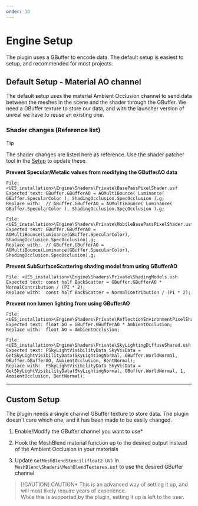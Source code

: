 ```yaml
---
order: 10
---
```


# Engine Setup

The plugin uses a GBuffer to encode data. The default setup is easiest to setup, and recommended for most projects.

## Default Setup - Material AO channel

The default setup uses the material Ambient Occlusion channel to send data between the meshes in the scene and the shader through the GBuffer. We need a GBuffer texture to store our data, and with the launcher version of unreal we have to reuse an existing one.

### Shader changes (Reference list)

> [!TIP]
> The shader changes are listed here as reference. Use the shader patcher tool in the [Setup](<../Getting started/Setup.md>) to update these.

**Prevent Specular/Metalic values from modifying the GBufferAO data**
```
File: <UE5_installation>\Engine\Shaders\Private\BasePassPixelShader.usf
Expected text: GBuffer.GBufferAO = AOMultiBounce( Luminance( GBuffer.SpecularColor ), ShadingOcclusion.SpecOcclusion ).g;
Replace with:  // GBuffer.GBufferAO = AOMultiBounce( Luminance( GBuffer.SpecularColor ), ShadingOcclusion.SpecOcclusion ).g;
```

```
File: <UE5_installation>\Engine\Shaders\Private\MobileBasePassPixelShader.usf
Expected text: GBuffer.GBufferAO = AOMultiBounce(Luminance(GBuffer.SpecularColor), ShadingOcclusion.SpecOcclusion).g;
Replace with:  // GBuffer.GBufferAO = AOMultiBounce(Luminance(GBuffer.SpecularColor), ShadingOcclusion.SpecOcclusion).g;
```

**Prevent SubSurfaceScattering shading model from using GBufferAO**
```
File: <UE5_installation>\Engine\Shaders\Private\ShadingModels.ush
Expected text: const half BackScatter = GBuffer.GBufferAO * NormalContribution / (PI * 2);
Replace with:  const half BackScatter = NormalContribution / (PI * 2);
```

**Prevent non lumen lighting from using GBufferAO**
```
File: <UE5_installation>\Engine\Shaders\Private\ReflectionEnvironmentPixelShader.usf
Expected text: float AO = GBuffer.GBufferAO * AmbientOcclusion;
Replace with:  float AO = AmbientOcclusion;
```

```
File: <UE5_installation>\Engine\Shaders\Private\SkyLightingDiffuseShared.ush
Expected text: FSkyLightVisibilityData SkyVisData = GetSkyLightVisibilityData(SkyLightingNormal, GBuffer.WorldNormal, GBuffer.GBufferAO, AmbientOcclusion, BentNormal);
Replace with:  FSkyLightVisibilityData SkyVisData = GetSkyLightVisibilityData(SkyLightingNormal, GBuffer.WorldNormal, 1, AmbientOcclusion, BentNormal);
```

---

## Custom Setup

The plugin needs a single channel GBuffer texture to store data. The plugin doesn't care which one, and it has been made to be easily changed.

1. Enable/Modify the GBuffer channel you want to use*

2. Hook the MeshBlend material function up to the desired output instead of the Ambient Occlusion in your materials

3. Update `GetMeshBlendStencil(float2 UV)` in `MeshBlend\Shaders\MeshBlendTextures.usf` to use the desired GBuffer channel

> [!CAUTION] CAUTION*
> This is an advanced way of setting it up, and will most likely require years of experience.
> <br>
> While this is supported by the plugin, setting it up is left to the user.